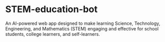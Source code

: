 # STEM-education-bot
An AI-powered web app designed to make learning Science, Technology, Engineering, and Mathematics (STEM) engaging and effective for school students, college learners, and self-learners.
